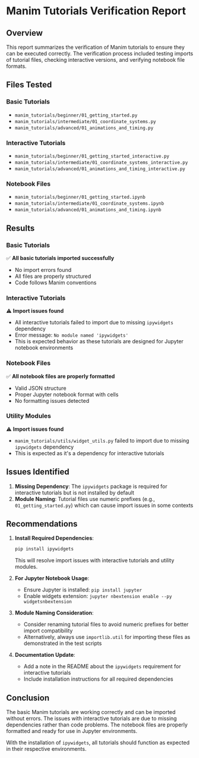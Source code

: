 # Manim Tutorials Verification Report

## Overview
This report summarizes the verification of Manim tutorials to ensure they can be executed correctly. The verification process included testing imports of tutorial files, checking interactive versions, and verifying notebook file formats.

## Files Tested

### Basic Tutorials
- `manim_tutorials/beginner/01_getting_started.py`
- `manim_tutorials/intermediate/01_coordinate_systems.py`
- `manim_tutorials/advanced/01_animations_and_timing.py`

### Interactive Tutorials
- `manim_tutorials/beginner/01_getting_started_interactive.py`
- `manim_tutorials/intermediate/01_coordinate_systems_interactive.py`
- `manim_tutorials/advanced/01_animations_and_timing_interactive.py`

### Notebook Files
- `manim_tutorials/beginner/01_getting_started.ipynb`
- `manim_tutorials/intermediate/01_coordinate_systems.ipynb`
- `manim_tutorials/advanced/01_animations_and_timing.ipynb`

## Results

### Basic Tutorials
✅ **All basic tutorials imported successfully**
- No import errors found
- All files are properly structured
- Code follows Manim conventions

### Interactive Tutorials
⚠️ **Import issues found**
- All interactive tutorials failed to import due to missing `ipywidgets` dependency
- Error message: `No module named 'ipywidgets'`
- This is expected behavior as these tutorials are designed for Jupyter notebook environments

### Notebook Files
✅ **All notebook files are properly formatted**
- Valid JSON structure
- Proper Jupyter notebook format with cells
- No formatting issues detected

### Utility Modules
⚠️ **Import issues found**
- `manim_tutorials/utils/widget_utils.py` failed to import due to missing `ipywidgets` dependency
- This is expected as it's a dependency for interactive tutorials

## Issues Identified

1. **Missing Dependency**: The `ipywidgets` package is required for interactive tutorials but is not installed by default
2. **Module Naming**: Tutorial files use numeric prefixes (e.g., `01_getting_started.py`) which can cause import issues in some contexts

## Recommendations

1. **Install Required Dependencies**:
   ```bash
   pip install ipywidgets
   ```
   This will resolve import issues with interactive tutorials and utility modules.

2. **For Jupyter Notebook Usage**:
   - Ensure Jupyter is installed: `pip install jupyter`
   - Enable widgets extension: `jupyter nbextension enable --py widgetsnbextension`

3. **Module Naming Consideration**:
   - Consider renaming tutorial files to avoid numeric prefixes for better import compatibility
   - Alternatively, always use `importlib.util` for importing these files as demonstrated in the test scripts

4. **Documentation Update**:
   - Add a note in the README about the `ipywidgets` requirement for interactive tutorials
   - Include installation instructions for all required dependencies

## Conclusion

The basic Manim tutorials are working correctly and can be imported without errors. The issues with interactive tutorials are due to missing dependencies rather than code problems. The notebook files are properly formatted and ready for use in Jupyter environments.

With the installation of `ipywidgets`, all tutorials should function as expected in their respective environments.